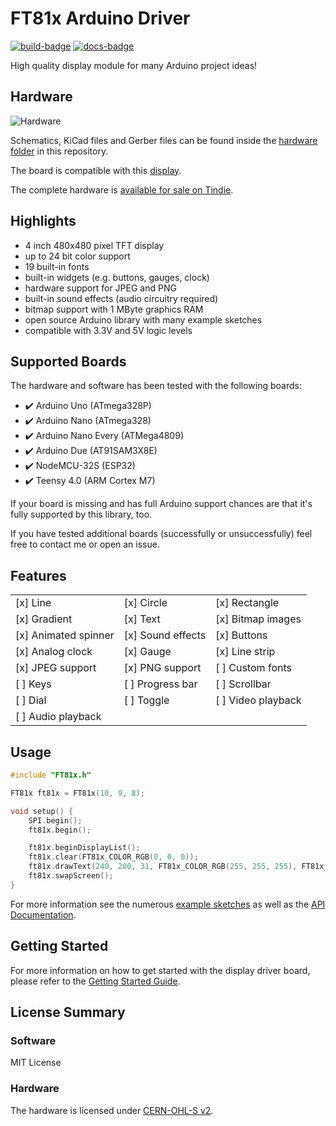 # FT81x Arduino Driver

[![build-badge]](https://github.com/blazer82/FT81x_Arduino_Driver/actions?workflow=build)
[![docs-badge]](https://github.com/blazer82/FT81x_Arduino_Driver/actions?workflow=docs)

High quality display module for many Arduino project ideas!

## Hardware

![Hardware](https://raw.githubusercontent.com/blazer82/FT81x_Arduino_Driver/master/assets/hardware.jpg)

Schematics, KiCad files and Gerber files can be found inside the [hardware folder](hardware) in this repository.

The board is compatible with this [display](https://www.buydisplay.com/4-inch-tft-lcd-display-480x480-pixel-with-mipi-interface-for-iot-devices).

The complete hardware is [available for sale on Tindie](https://www.tindie.com/products/prodbld/40-inch-ft81x-tft-lcd-display-module-for-arduino/).

## Highlights

- 4 inch 480x480 pixel TFT display
- up to 24 bit color support
- 19 built-in fonts
- built-in widgets (e.g. buttons, gauges, clock)
- hardware support for JPEG and PNG
- built-in sound effects (audio circuitry required)
- bitmap support with 1 MByte graphics RAM
- open source Arduino library with many example sketches
- compatible with 3.3V and 5V logic levels

## Supported Boards

The hardware and software has been tested with the following boards:

- :heavy_check_mark: Arduino Uno (ATmega328P)
- :heavy_check_mark: Arduino Nano (ATmega328)
- :heavy_check_mark: Arduino Nano Every (ATMega4809)
- :heavy_check_mark: Arduino Due (AT91SAM3X8E)
- :heavy_check_mark: NodeMCU-32S (ESP32)
- :heavy_check_mark: Teensy 4.0 (ARM Cortex M7)

If your board is missing and has full Arduino support chances are that it's fully supported by this library, too.

If you have tested additional boards (successfully or unsuccessfully) feel free to contact me or open an issue.

## Features

| | | |
|-|-|-|
|[x] Line|[x] Circle|[x] Rectangle|
|[x] Gradient|[x] Text|[x] Bitmap images|
|[x] Animated spinner|[x] Sound effects|[x] Buttons|
|[x] Analog clock|[x] Gauge|[x] Line strip|
|[x] JPEG support|[x] PNG support|[ ] Custom fonts|
|[ ] Keys|[ ] Progress bar|[ ] Scrollbar|
|[ ] Dial|[ ] Toggle|[ ] Video playback|
|[ ] Audio playback|||

## Usage

```c++
#include "FT81x.h"

FT81x ft81x = FT81x(10, 9, 8);

void setup() {
    SPI.begin();
    ft81x.begin();

    ft81x.beginDisplayList();
    ft81x.clear(FT81x_COLOR_RGB(0, 0, 0));
    ft81x.drawText(240, 200, 31, FT81x_COLOR_RGB(255, 255, 255), FT81x_OPT_CENTER, "Hello World\0");
    ft81x.swapScreen();
}
```

For more information see the numerous [example sketches](examples) as well as the [API Documentation](https://blazer82.github.io/FT81x_Arduino_Driver/api/class_f_t81x.html).

## Getting Started

For more information on how to get started with the display driver board, please refer to the [Getting Started Guide](https://blazer82.github.io/FT81x_Arduino_Driver).

## License Summary

### Software

MIT License

### Hardware

The hardware is licensed under [CERN-OHL-S v2](https://cern.ch/cern-ohl).

[build-badge]: https://github.com/blazer82/FT81x_Arduino_Driver/workflows/build/badge.svg
[docs-badge]: https://github.com/blazer82/FT81x_Arduino_Driver/workflows/docs/badge.svg
